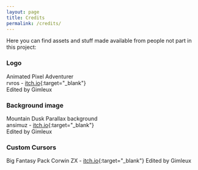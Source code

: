 ```yaml
---
layout: page
title: Credits
permalink: /credits/
---
```


Here you can find assets and stuff made available from people not part in this project:  

### Logo
Animated Pixel Adventurer  
rvros - [itch.io](https://rvros.itch.io){:target="_blank"}  
Edited by Gimleux

### Background image
Mountain Dusk Parallax background  
ansimuz - [itch.io](https://ansimuz.itch.io){:target="_blank"}  
Edited by Gimleux

### Custom Cursors
Big Fantasy Pack
Corwin ZX - [itch.io](https://corwin-zx.itch.io/big-fantasy-pack){:target="_blank"}
Edited by Gimleux